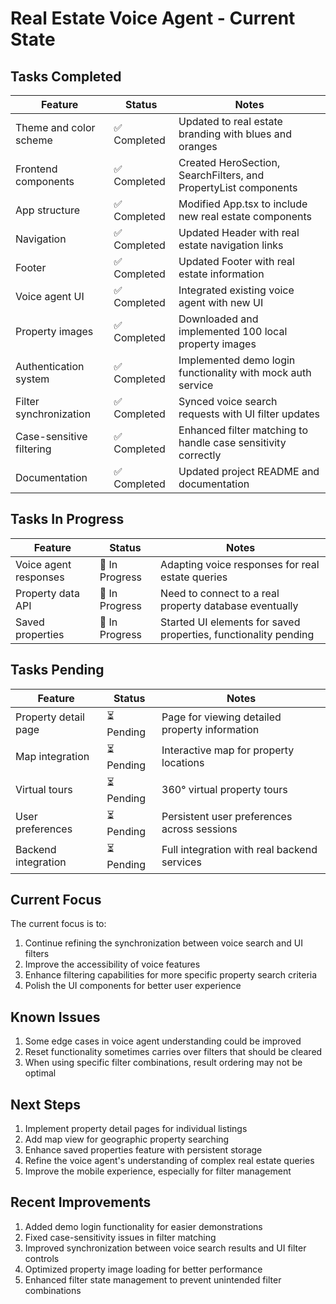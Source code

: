 # Real Estate Voice Agent - Current State

## Tasks Completed

| Feature | Status | Notes |
|---------|--------|-------|
| Theme and color scheme | ✅ Completed | Updated to real estate branding with blues and oranges |
| Frontend components | ✅ Completed | Created HeroSection, SearchFilters, and PropertyList components |
| App structure | ✅ Completed | Modified App.tsx to include new real estate components |
| Navigation | ✅ Completed | Updated Header with real estate navigation links |
| Footer | ✅ Completed | Updated Footer with real estate information |
| Voice agent UI | ✅ Completed | Integrated existing voice agent with new UI |
| Property images | ✅ Completed | Downloaded and implemented 100 local property images |
| Authentication system | ✅ Completed | Implemented demo login functionality with mock auth service |
| Filter synchronization | ✅ Completed | Synced voice search requests with UI filter updates |
| Case-sensitive filtering | ✅ Completed | Enhanced filter matching to handle case sensitivity correctly |
| Documentation | ✅ Completed | Updated project README and documentation |

## Tasks In Progress

| Feature | Status | Notes |
|---------|--------|-------|
| Voice agent responses | 🔄 In Progress | Adapting voice responses for real estate queries |
| Property data API | 🔄 In Progress | Need to connect to a real property database eventually |
| Saved properties | 🔄 In Progress | Started UI elements for saved properties, functionality pending |

## Tasks Pending

| Feature | Status | Notes |
|---------|--------|-------|
| Property detail page | ⏳ Pending | Page for viewing detailed property information |
| Map integration | ⏳ Pending | Interactive map for property locations |
| Virtual tours | ⏳ Pending | 360° virtual property tours |
| User preferences | ⏳ Pending | Persistent user preferences across sessions |
| Backend integration | ⏳ Pending | Full integration with real backend services |

## Current Focus

The current focus is to:

1. Continue refining the synchronization between voice search and UI filters
2. Improve the accessibility of voice features
3. Enhance filtering capabilities for more specific property search criteria
4. Polish the UI components for better user experience

## Known Issues

1. Some edge cases in voice agent understanding could be improved
2. Reset functionality sometimes carries over filters that should be cleared
3. When using specific filter combinations, result ordering may not be optimal

## Next Steps

1. Implement property detail pages for individual listings
2. Add map view for geographic property searching
3. Enhance saved properties feature with persistent storage
4. Refine the voice agent's understanding of complex real estate queries
5. Improve the mobile experience, especially for filter management

## Recent Improvements

1. Added demo login functionality for easier demonstrations
2. Fixed case-sensitivity issues in filter matching
3. Improved synchronization between voice search results and UI filter controls
4. Optimized property image loading for better performance
5. Enhanced filter state management to prevent unintended filter combinations 